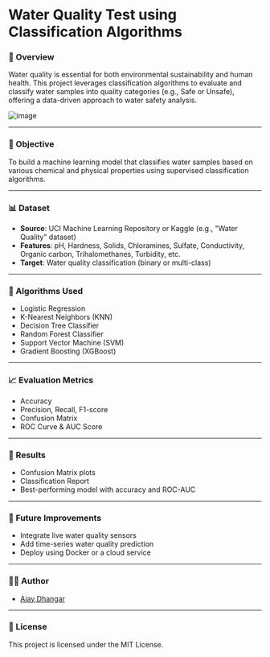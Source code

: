 # Water Quality Test using Classification Algorithms

### 📌 Overview

Water quality is essential for both environmental sustainability and human health. This project leverages classification algorithms to evaluate and classify water samples into quality categories (e.g., Safe or Unsafe), offering a data-driven approach to water safety analysis.

![image](https://github.com/user-attachments/assets/0a4345c1-e3d9-414a-9445-4af731569fb6)


---

### 🧠 Objective

To build a machine learning model that classifies water samples based on various chemical and physical properties using supervised classification algorithms.

---

### 📊 Dataset

- **Source**: UCI Machine Learning Repository or Kaggle (e.g., "Water Quality" dataset)
- **Features**: pH, Hardness, Solids, Chloramines, Sulfate, Conductivity, Organic carbon, Trihalomethanes, Turbidity, etc.
- **Target**: Water quality classification (binary or multi-class)

---

### 🧪 Algorithms Used

- Logistic Regression
- K-Nearest Neighbors (KNN)
- Decision Tree Classifier
- Random Forest Classifier
- Support Vector Machine (SVM)
- Gradient Boosting (XGBoost)

---

### 📈 Evaluation Metrics

- Accuracy
- Precision, Recall, F1-score
- Confusion Matrix
- ROC Curve & AUC Score

---

### 📌 Results

* Confusion Matrix plots
* Classification Report
* Best-performing model with accuracy and ROC-AUC

---

### 🧼 Future Improvements

* Integrate live water quality sensors
* Add time-series water quality prediction
* Deploy using Docker or a cloud service

---

### 👨‍💻 Author

* [Ajay Dhangar](https://github.com/ajay-dhangar)

---

### 📄 License

This project is licensed under the MIT License.
